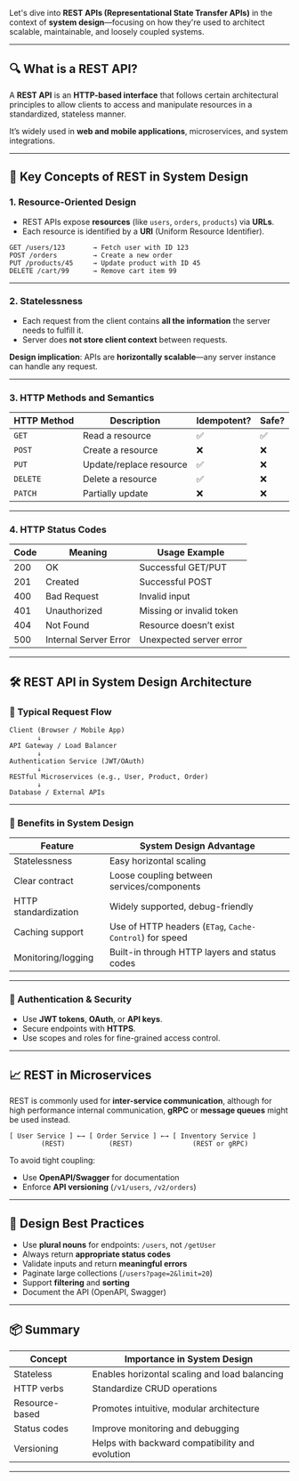 Let's dive into **REST APIs (Representational State Transfer APIs)** in the context of **system design**—focusing on how they're used to architect scalable, maintainable, and loosely coupled systems.

---

## 🔍 What is a REST API?

A **REST API** is an **HTTP-based interface** that follows certain architectural principles to allow clients to access and manipulate resources in a standardized, stateless manner.

It’s widely used in **web and mobile applications**, microservices, and system integrations.

---

## 🧱 Key Concepts of REST in System Design

### 1. **Resource-Oriented Design**

* REST APIs expose **resources** (like `users`, `orders`, `products`) via **URLs**.
* Each resource is identified by a **URI** (Uniform Resource Identifier).

```
GET /users/123       → Fetch user with ID 123  
POST /orders         → Create a new order  
PUT /products/45     → Update product with ID 45  
DELETE /cart/99      → Remove cart item 99
```

---

### 2. **Statelessness**

* Each request from the client contains **all the information** the server needs to fulfill it.
* Server does **not store client context** between requests.

**Design implication**: APIs are **horizontally scalable**—any server instance can handle any request.

---

### 3. **HTTP Methods and Semantics**

| HTTP Method | Description             | Idempotent? | Safe? |
| ----------- | ----------------------- | ----------- | ----- |
| `GET`       | Read a resource         | ✅           | ✅     |
| `POST`      | Create a resource       | ❌           | ❌     |
| `PUT`       | Update/replace resource | ✅           | ❌     |
| `DELETE`    | Delete a resource       | ✅           | ❌     |
| `PATCH`     | Partially update        | ❌           | ❌     |

---

### 4. **HTTP Status Codes**

| Code | Meaning               | Usage Example            |
| ---- | --------------------- | ------------------------ |
| 200  | OK                    | Successful GET/PUT       |
| 201  | Created               | Successful POST          |
| 400  | Bad Request           | Invalid input            |
| 401  | Unauthorized          | Missing or invalid token |
| 404  | Not Found             | Resource doesn’t exist   |
| 500  | Internal Server Error | Unexpected server error  |

---

## 🛠 REST API in System Design Architecture

### 🔁 Typical Request Flow

```text
Client (Browser / Mobile App)
       ↓
API Gateway / Load Balancer
       ↓
Authentication Service (JWT/OAuth)
       ↓
RESTful Microservices (e.g., User, Product, Order)
       ↓
Database / External APIs
```

---

### 🧩 Benefits in System Design

| Feature              | System Design Advantage                                 |
| -------------------- | ------------------------------------------------------- |
| Statelessness        | Easy horizontal scaling                                 |
| Clear contract       | Loose coupling between services/components              |
| HTTP standardization | Widely supported, debug-friendly                        |
| Caching support      | Use of HTTP headers (`ETag`, `Cache-Control`) for speed |
| Monitoring/logging   | Built-in through HTTP layers and status codes           |

---

### 🔐 Authentication & Security

* Use **JWT tokens**, **OAuth**, or **API keys**.
* Secure endpoints with **HTTPS**.
* Use scopes and roles for fine-grained access control.

---

## 📈 REST in Microservices

REST is commonly used for **inter-service communication**, although for high performance internal communication, **gRPC** or **message queues** might be used instead.

```text
[ User Service ] ←→ [ Order Service ] ←→ [ Inventory Service ]
        (REST)           (REST)               (REST or gRPC)
```

To avoid tight coupling:

* Use **OpenAPI/Swagger** for documentation
* Enforce **API versioning** (`/v1/users`, `/v2/orders`)

---

## 🧪 Design Best Practices

* Use **plural nouns** for endpoints: `/users`, not `/getUser`
* Always return **appropriate status codes**
* Validate inputs and return **meaningful errors**
* Paginate large collections (`/users?page=2&limit=20`)
* Support **filtering** and **sorting**
* Document the API (OpenAPI, Swagger)

---

## 📦 Summary

| Concept        | Importance in System Design                     |
| -------------- | ----------------------------------------------- |
| Stateless      | Enables horizontal scaling and load balancing   |
| HTTP verbs     | Standardize CRUD operations                     |
| Resource-based | Promotes intuitive, modular architecture        |
| Status codes   | Improve monitoring and debugging                |
| Versioning     | Helps with backward compatibility and evolution |

---

